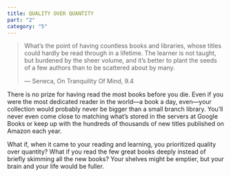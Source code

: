 ```yaml
---
title: QUALITY OVER QUANTITY
part: "2"
category: "5"
---
```


> What’s the point of having countless books and libraries, whose titles could hardly be read through in a lifetime. The learner is not taught, but burdened by the sheer volume, and it’s better to plant the seeds of a few authors than to be scattered about by many.
>
> — Seneca, On Tranquility Of Mind, 9.4

There is no prize for having read the most books before you die. Even if you were the most dedicated reader in the world—a book a day, even—your collection would probably never be bigger than a small branch library. You’ll never even come close to matching what’s stored in the servers at Google Books or keep up with the hundreds of thousands of new titles published on Amazon each year.

What if, when it came to your reading and learning, you prioritized quality over quantity? What if you read the few great books deeply instead of briefly skimming all the new books? Your shelves might be emptier, but your brain and your life would be fuller.
